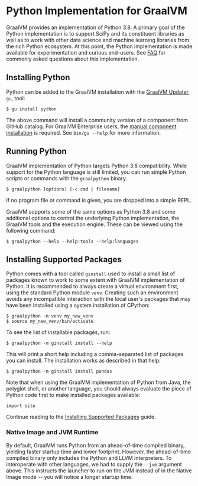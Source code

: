 # Python Implementation for GraalVM

GraalVM provides an implementation of Python 3.8. A primary goal of the Python
implementation is to support SciPy and its constituent libraries as well as to work
with other data science and machine learning libraries from the rich Python
ecosystem. At this point, the Python implementation is made available for
experimentation and curious end-users.  See [FAQ](FAQ.md) for commonly asked
questions about this implementation.

## Installing Python

Python can be added to the GraalVM installation with the [GraalVM Updater](https://www.graalvm.org/docs/reference-manual/gu/), `gu`, tool:
```
$ gu install python
```
The above command will install a community version of a component from GitHub catalog.
For GraalVM Enterprise users, the [manual component installation](https://www.graalvm.org/docs/reference-manual/gu/#manual-installation) is required. See `bin/gu --help` for more information.

## Running Python

GraalVM implementation of Python targets Python 3.8 compatibility. While support
for the Python language is still limited, you can run simple Python scripts or
commands with the `graalpython` binary.
```
$ graalpython [options] [-c cmd | filename]
```

If no program file or command is given, you are dropped into a simple REPL.

GraalVM supports some of the same options as Python 3.8 and some additional
options to control the underlying Python implementation, the GraalVM tools
and the execution engine. These can be viewed using the following command:

```
$ graalpython --help --help:tools --help:languages
```

## Installing Supported Packages

Python comes with a tool called `ginstall` used to install a small list of
packages known to work to some extent with GraalVM implementation of Python.
It is recommended to always create a virtual environment first, using the
standard Python module `venv`. Creating such an environment avoids any
incompatible interaction with the local user's packages that may have been
installed using a system installation of CPython:

```shell
$ graalpython -m venv my_new_venv
$ source my_new_venv/bin/activate
```

To see the list of installable packages, run:

```shell
$ graalpython -m ginstall install --help
```

This will print a short help including a comma-separated list of packages you
can install. The installation works as described in that help:

```shell
$ graalpython -m ginstall install pandas
```

Note that when using the GraalVM implementation of Python from Java, the
polyglot shell, or another language, you should always evaluate the piece of
Python code first to make installed packages available:

```shell
import site
```

Continue reading to the [Installing Supported Packages](Packages.md) guide.

### Native Image and JVM Runtime

By default, GraalVM runs Python from an ahead-of-time compiled binary, yielding
faster startup time and lower footprint. However, the ahead-of-time compiled
binary only includes the Python and LLVM interpreters. To interoperate with
other languages, we had to supply the `--jvm` argument above. This instructs the
launcher to run on the JVM instead of in the Native Image mode -- you will notice a
longer startup time.
